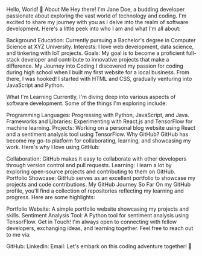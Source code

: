 Hello, World! 👋
About Me
Hey there! I'm Jane Doe, a budding developer passionate about exploring the vast world of technology and coding. I'm excited to share my journey with you as I delve into the realm of software development. Here's a little peek into who I am and what I'm all about:

Background
Education: Currently pursuing a Bachelor's degree in Computer Science at XYZ University.
Interests: I love web development, data science, and tinkering with IoT projects.
Goals: My goal is to become a proficient full-stack developer and contribute to innovative projects that make a difference.
My Journey into Coding
I discovered my passion for coding during high school when I built my first website for a local business. From there, I was hooked! I started with HTML and CSS, gradually venturing into JavaScript and Python.

What I'm Learning
Currently, I'm diving deep into various aspects of software development. Some of the things I'm exploring include:

Programming Languages: Progressing with Python, JavaScript, and Java.
Frameworks and Libraries: Experimenting with React.js and TensorFlow for machine learning.
Projects: Working on a personal blog website using React and a sentiment analysis tool using TensorFlow.
Why GitHub?
GitHub has become my go-to platform for collaborating, learning, and showcasing my work. Here's why I love using GitHub:

Collaboration: GitHub makes it easy to collaborate with other developers through version control and pull requests.
Learning: I learn a lot by exploring open-source projects and contributing to them on GitHub.
Portfolio Showcase: GitHub serves as an excellent portfolio to showcase my projects and code contributions.
My GitHub Journey So Far
On my GitHub profile, you'll find a collection of repositories reflecting my learning and progress. Here are some highlights:

Portfolio Website: A simple portfolio website showcasing my projects and skills.
Sentiment Analysis Tool: A Python tool for sentiment analysis using TensorFlow.
Get in Touch!
I'm always open to connecting with fellow developers, exchanging ideas, and learning together. Feel free to reach out to me via:

GitHub: 
LinkedIn: 
Email: 
Let's embark on this coding adventure together! 🚀
